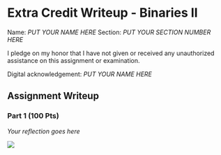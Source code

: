 # Extra Credit Writeup - Binaries II

Name: *PUT YOUR NAME HERE*
Section: *PUT YOUR SECTION NUMBER HERE*

I pledge on my honor that I have not given or received any unauthorized
assistance on this assignment or examination.

Digital acknowledgement: *PUT YOUR NAME HERE*

## Assignment Writeup

### Part 1 (100 Pts)

*Your reflection goes here*

![](your_image_goes_here.png)
